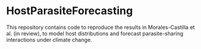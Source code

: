 # HostParasiteForecasting
This repository contains code to reproduce the results in Morales-Castilla et al. (in review), to model host distributions and forecast parasite-sharing interactions under climate change. 
